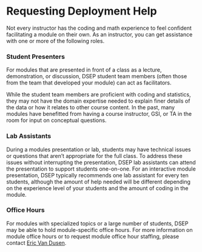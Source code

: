 # Requesting Deployment Help

Not every instructor has the coding and math experience to feel confident facilitating a module on their own. As an instructor, you can get assistance with one or more of the following roles.

### Student Presenters

For modules that are presented in front of a class as a lecture, demonstration, or discussion, DSEP student team members (often those from the team that developed your module) can act as facilitators.

While the student team members are proficient with coding and statistics, they may not have the domain expertise needed to explain finer details of the data or how it relates to other course content. In the past, many modules have benefitted from having a course instructor, GSI, or TA in the room for input on conceptual questions.

### Lab Assistants

During a modules presentation or lab, students may have technical issues or questions that aren’t appropriate for the full class. To address these issues without interrupting the presentation, DSEP lab assistants can attend the presentation to support students one-on-one. For an interactive module presentation, DSEP typically recommends one lab assistant for every ten students, although the amount of help needed will be different depending on the experience level of your students and the amount of coding in the module.

### Office Hours

For modules with specialized topics or a large number of students, DSEP may be able to hold module-specific office hours. For more information on module office hours or to request module office hour staffing, please contact [Eric Van Dusen](mailto:ericvd@berkeley.edu).
